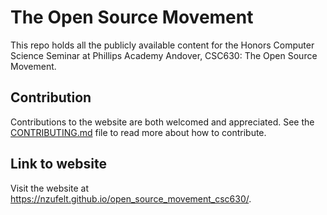 # The Open Source Movement

This repo holds all the publicly available content for the Honors Computer Science Seminar at Phillips Academy Andover, CSC630: The Open Source Movement.

## Contribution

Contributions to the website are both welcomed and appreciated. See the [CONTRIBUTING.md](https://github.com/nzufelt/open_source_movement_csc630/blob/master/CONTRIBUTING.md) file to read more about how to contribute.

## Link to website

Visit the website at https://nzufelt.github.io/open_source_movement_csc630/.
